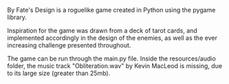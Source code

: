 By Fate's Design is a roguelike game created in Python using the pygame library.

Inspiration for the game was drawn from a deck of tarot cards, and implemented accordingly in the design of the enemies, as well as the ever increasing challenge presented throughout.

The game can be run through the main.py file. Inside the resources/audio folder, the music track "Obliteration.wav" by Kevin MacLeod is missing, due to its large size (greater than 25mb).
